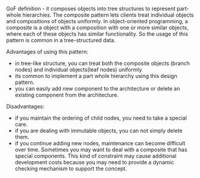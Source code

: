 
GoF definition - it composes objects into tree structures to represent part-whole hierarchies.
The composite pattern lets clients treat individual objects and compositions of objects uniformly.
In object-oriented programming, a composite is a object with a composition with one or more similar objects,
where each of these objects has similar functionality. So the usage of this pattern is common in a tree-structured data.

Advantages of using this pattern:
- in tree-like structure, you can treat both the composite objects (branch nodes) and individual objects(leaf nodes) uniformly
- its common to implement a part whole hierarchy using this design pattern.
- you can easily add new component to the architecture or delete an existing component from the architecture.

Disadvantages:
- if you maintain the ordering of child nodes, you need to take a special care.
- if you are dealing with immutable objects, you can not simply delete them.
- if you continue adding new nodes, maintenance can become difficult over time. Sometimes you may want to deal with
a composite that has special components. This kind of constraint may cause additional development costs because 
you may need to provide a dynamic checking mechanism to support the concept.